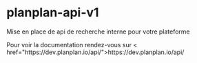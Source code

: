 <h1>planplan-api-v1</h1>

<p>Mise en place de api de recherche interne pour votre plateforme</p>

<p>Pour voir la documentation rendez-vous sur < href="https://dev.planplan.io/api/">https://dev.planplan.io/api/</a></p>
